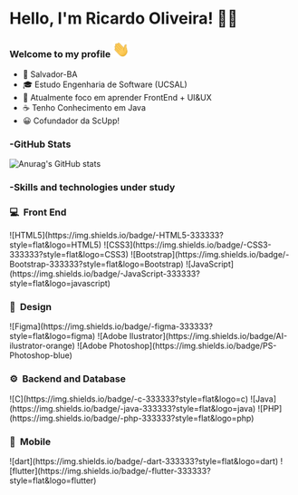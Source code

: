 <h1> Hello, I'm Ricardo Oliveira! 🧑‍💻 </h1>


### Welcome to my profile <img src="https://raw.githubusercontent.com/parth-27/parth-27/master/Hi.gif" width="30px" style="max-width:100%;"> 




<ul>
    <li> 📍  Salvador-BA </li>
    <li> 🎓 Estudo Engenharia de Software (UCSAL) </li>
    <li> 🎨 Atualmente foco em aprender FrontEnd + UI&UX </li>
    <li> ☕️ Tenho Conhecimento em Java </li>
    <li> 😀 Cofundador da ScUpp!</li>
</ul>

### -GitHub Stats
![Anurag's GitHub stats](https://github-readme-stats.vercel.app/api?username=ricardoliveiraof2m&show_icons=true&theme=tokyonight) 

### -Skills and technologies under study
<h3>💻 &nbsp;Front End</h3>
![HTML5](https://img.shields.io/badge/-HTML5-333333?style=flat&logo=HTML5)
![CSS3](https://img.shields.io/badge/-CSS3-333333?style=flat&logo=CSS3)
![Bootstrap](https://img.shields.io/badge/-Bootstrap-333333?style=flat&logo=Bootstrap)
![JavaScript](https://img.shields.io/badge/-JavaScript-333333?style=flat&logo=javascript)


<h3>🎨 &nbsp;Design </h3>
![Figma](https://img.shields.io/badge/-figma-333333?style=flat&logo=figma)
![Adobe Ilustrator](https://img.shields.io/badge/AI-ilustrator-orange)
![Adobe Photoshop](https://img.shields.io/badge/PS-Photoshop-blue)


<h3>⚙️ &nbsp;Backend and Database </h3>
![C](https://img.shields.io/badge/-c-333333?style=flat&logo=c)
![Java](https://img.shields.io/badge/-java-333333?style=flat&logo=java)
![PHP](https://img.shields.io/badge/-php-333333?style=flat&logo=php)


<h3>📱 &nbsp;Mobile</h3>
![dart](https://img.shields.io/badge/-dart-333333?style=flat&logo=dart)
![flutter](https://img.shields.io/badge/-flutter-333333?style=flat&logo=flutter)

